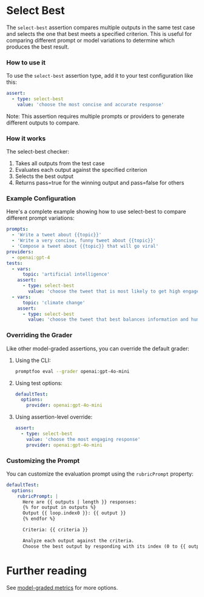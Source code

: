 # Select Best

The `select-best` assertion compares multiple outputs in the same test case and selects the one that best meets a specified criterion. This is useful for comparing different prompt or model variations to determine which produces the best result.

### How to use it

To use the `select-best` assertion type, add it to your test configuration like this:

```yaml
assert:
  - type: select-best
    value: 'choose the most concise and accurate response'
```

Note: This assertion requires multiple prompts or providers to generate different outputs to compare.

### How it works

The select-best checker:

1. Takes all outputs from the test case
2. Evaluates each output against the specified criterion
3. Selects the best output
4. Returns pass=true for the winning output and pass=false for others

### Example Configuration

Here's a complete example showing how to use select-best to compare different prompt variations:

```yaml
prompts:
  - 'Write a tweet about {{topic}}'
  - 'Write a very concise, funny tweet about {{topic}}'
  - 'Compose a tweet about {{topic}} that will go viral'
providers:
  - openai:gpt-4
tests:
  - vars:
      topic: 'artificial intelligence'
    assert:
      - type: select-best
        value: 'choose the tweet that is most likely to get high engagement'
  - vars:
      topic: 'climate change'
    assert:
      - type: select-best
        value: 'choose the tweet that best balances information and humor'
```

### Overriding the Grader

Like other model-graded assertions, you can override the default grader:

1. Using the CLI:

   ```sh
   promptfoo eval --grader openai:gpt-4o-mini
   ```

2. Using test options:

   ```yaml
   defaultTest:
     options:
       provider: openai:gpt-4o-mini
   ```

3. Using assertion-level override:
   ```yaml
   assert:
     - type: select-best
       value: 'choose the most engaging response'
       provider: openai:gpt-4o-mini
   ```

### Customizing the Prompt

You can customize the evaluation prompt using the `rubricPrompt` property:

```yaml
defaultTest:
  options:
    rubricPrompt: |
      Here are {{ outputs | length }} responses:
      {% for output in outputs %}
      Output {{ loop.index0 }}: {{ output }}
      {% endfor %}

      Criteria: {{ criteria }}

      Analyze each output against the criteria.
      Choose the best output by responding with its index (0 to {{ outputs | length - 1 }}).
```

# Further reading

See [model-graded metrics](/docs/configuration/expected-outputs/model-graded) for more options.
